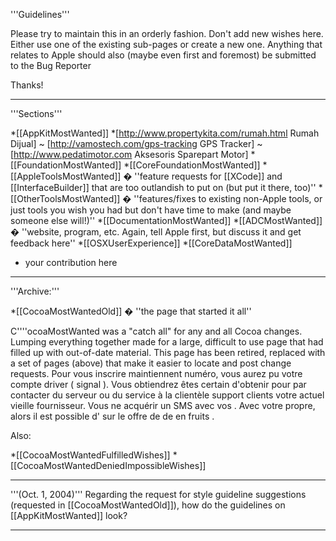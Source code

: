 '''Guidelines'''

Please try to maintain this in an orderly fashion. Don't add new wishes here. Either use one of the existing sub-pages or create a new one. Anything that relates to Apple should also (maybe even first and foremost) be submitted to the Bug Reporter

Thanks!

----

'''Sections'''


*[[AppKitMostWanted]]
*[http://www.propertykita.com/rumah.html Rumah Dijual] ~ [http://vamostech.com/gps-tracking GPS Tracker] ~ [http://www.pedatimotor.com Aksesoris Sparepart Motor]
*[[FoundationMostWanted]]
*[[CoreFoundationMostWanted]]
*[[AppleToolsMostWanted]] � ''feature requests for [[XCode]] and [[InterfaceBuilder]] that are too outlandish to put on (but put it there, too)''
*[[OtherToolsMostWanted]] � ''features/fixes to existing non-Apple tools, or just tools you wish you had but don't have time to make (and maybe someone else will!)''
*[[DocumentationMostWanted]]
*[[ADCMostWanted]] � ''website, program, etc. Again, tell Apple first, but discuss it and get feedback here''
*[[OSXUserExperience]]
*[[CoreDataMostWanted]]
* your contribution here

----
'''Archive:'''

*[[CocoaMostWantedOld]] � ''the page that started it all''

C''''ocoaMostWanted was a "catch all" for any and all Cocoa changes. Lumping everything together made for a large, difficult to use page that had filled up with out-of-date material. This page has been retired, replaced with a set of pages (above) that make it easier to locate and post change requests.
Pour vous inscrire maintiennent numéro, vous aurez pu votre compte driver ( signal ). Vous obtiendrez êtes certain d'obtenir pour par contacter du serveur ou du service à la clientèle support clients votre actuel vieille fournisseur. Vous ne acquérir un SMS avec vos . Avec votre propre, alors il est possible d' sur le offre de de en fruits .


Also:

*[[CocoaMostWantedFulfilledWishes]] 
*[[CocoaMostWantedDeniedImpossibleWishes]]


----
'''(Oct. 1, 2004)''' Regarding the request for style guideline suggestions (requested in [[CocoaMostWantedOld]]), how do the guidelines on [[AppKitMostWanted]] look?

----